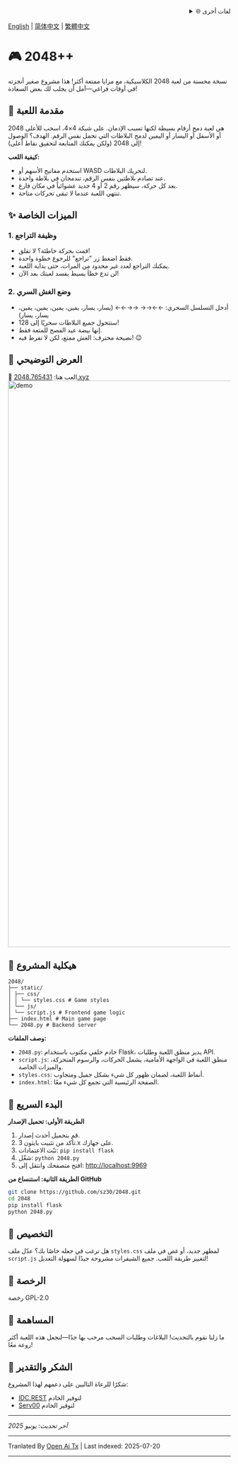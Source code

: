 <div align="right">
  <details>
    <summary >🌐 لغات أخرى</summary>
    <div>
      <div align="center">
        <a href="https://openaitx.github.io/view.html?user=sz30&project=2048-magic&lang=ja">日本語</a>
        | <a href="https://openaitx.github.io/view.html?user=sz30&project=2048-magic&lang=ko">한국어</a>
        | <a href="https://openaitx.github.io/view.html?user=sz30&project=2048-magic&lang=hi">हिन्दी</a>
        | <a href="https://openaitx.github.io/view.html?user=sz30&project=2048-magic&lang=th">ไทย</a>
        | <a href="https://openaitx.github.io/view.html?user=sz30&project=2048-magic&lang=fr">Français</a>
        | <a href="https://openaitx.github.io/view.html?user=sz30&project=2048-magic&lang=de">Deutsch</a>
        | <a href="https://openaitx.github.io/view.html?user=sz30&project=2048-magic&lang=es">Español</a>
        | <a href="https://openaitx.github.io/view.html?user=sz30&project=2048-magic&lang=it">Itapano</a>
        | <a href="https://openaitx.github.io/view.html?user=sz30&project=2048-magic&lang=ru">Русский</a>
        | <a href="https://openaitx.github.io/view.html?user=sz30&project=2048-magic&lang=pt">Português</a>
        | <a href="https://openaitx.github.io/view.html?user=sz30&project=2048-magic&lang=nl">Nederlands</a>
        | <a href="https://openaitx.github.io/view.html?user=sz30&project=2048-magic&lang=pl">Polski</a>
        | <a href="https://openaitx.github.io/view.html?user=sz30&project=2048-magic&lang=ar">العربية</a>
        | <a href="https://openaitx.github.io/view.html?user=sz30&project=2048-magic&lang=fa">فارسی</a>
        | <a href="https://openaitx.github.io/view.html?user=sz30&project=2048-magic&lang=tr">Türkçe</a>
        | <a href="https://openaitx.github.io/view.html?user=sz30&project=2048-magic&lang=vi">Tiếng Việt</a>
        | <a href="https://openaitx.github.io/view.html?user=sz30&project=2048-magic&lang=id">Bahasa Indonesia</a>
      </div>
    </div>
  </details>
</div>


[English](https://raw.githubusercontent.com/sz30/2048-magic/main/README.md) | [简体中文](https://raw.githubusercontent.com/sz30/2048-magic/main/README.zh-CN.md) | [繁體中文](https://raw.githubusercontent.com/sz30/2048-magic/main/README.zh-TW.md)

# 🎮 2048++

نسخة محسنة من لعبة 2048 الكلاسيكية، مع مزايا ممتعة أكثر! هذا مشروع صغير أنجزته في أوقات فراغي—آمل أن يجلب لك بعض السعادة!

## 🎯 مقدمة اللعبة

2048 هي لعبة دمج أرقام بسيطة لكنها تسبب الإدمان. على شبكة 4×4، اسحب للأعلى أو الأسفل أو اليسار أو اليمين لدمج البلاطات التي تحمل نفس الرقم. الهدف؟ الوصول إلى 2048 (ولكن يمكنك المتابعة لتحقيق نقاط أعلى)!

**كيفية اللعب:**
- استخدم مفاتيح الأسهم أو WASD لتحريك البلاطات.
- عند تصادم بلاطتين بنفس الرقم، تندمجان في بلاطة واحدة.
- بعد كل حركة، سيظهر رقم 2 أو 4 جديد عشوائياً في مكان فارغ.
- تنتهي اللعبة عندما لا تبقى تحركات متاحة.

## ✨ الميزات الخاصة

### 1. وظيفة التراجع
- قمت بحركة خاطئة؟ لا تقلق!
- فقط اضغط زر "تراجع" للرجوع خطوة واحدة.
- يمكنك التراجع لعدد غير محدود من المرات، حتى بداية اللعبة.
- لن تدع خطأ بسيط يفسد لعبتك بعد الآن!

### 2. وضع الغش السري
- أدخل التسلسل السحري: ←←→→ →→←← (يسار، يسار، يمين، يمين، يمين، يمين، يسار، يسار)
- ستتحول جميع البلاطات سحريًا إلى 128!
- إنها بيضة عيد الفصح للمتعة فقط.
- نصيحة محترف: الغش ممتع، لكن لا تفرط فيه! 😉

## 🎯 العرض التوضيحي

🎯 العب هنا: [2048.765431.xyz](https://2048.765431.xyz/)
<img width="1279" alt="demo" src="https://github.com/user-attachments/assets/0df2c956-b6d9-4371-a916-f6ac3ae642be" />



## 📁 هيكلية المشروع
```
2048/
├── static/
│ ├── css/
│ │ └── styles.css # Game styles
│ └── js/
│ └── script.js # Frontend game logic
├── index.html # Main game page
└── 2048.py # Backend server
```
**وصف الملفات:**
- `2048.py`: خادم خلفي مكتوب باستخدام Flask، يدير منطق اللعبة وطلبات API.
- `script.js`: منطق اللعبة في الواجهة الأمامية، يشمل الحركات، والرسوم المتحركة، والميزات الخاصة.
- `styles.css`: أنماط اللعبة، لضمان ظهور كل شيء بشكل جميل ومتجاوب.
- `index.html`: الصفحة الرئيسية التي تجمع كل شيء معًا.

## 🚀 البدء السريع

**الطريقة الأولى: تحميل الإصدار**
1. قم بتحميل أحدث إصدار.
2. تأكد من تثبيت بايثون 3.x على جهازك.
3. ثبّت الاعتمادات: `pip install flask`
4. شغّل: `python 2048.py`
5. افتح متصفحك وانتقل إلى: [http://localhost:9969](http://localhost:9969)

**الطريقة الثانية: استنساخ من GitHub**
```bash
git clone https://github.com/sz30/2048.git
cd 2048
pip install flask
python 2048.py
```
## 🎨 التخصيص

هل ترغب في جعله خاصًا بك؟ عدّل ملف `styles.css` لمظهر جديد، أو غص في ملف `script.js` لتغيير طريقة اللعب. جميع الشيفرات مشروحة جيدًا لسهولة التعديل!

## 📝 الرخصة

رخصة GPL-2.0

## 🤝 المساهمة

ما زلنا نقوم بالتحديث! البلاغات وطلبات السحب مرحب بها جدًا—لنجعل هذه اللعبة أكثر روعة معًا!


## 🙏 الشكر والتقدير

شكرًا للرعاة التاليين على دعمهم لهذا المشروع:
- [IDC.REST](https://idc.rest/) لتوفير الخادم
- [Serv00](https://www.serv00.com/) لتوفير الخادم

---
_آخر تحديث: يونيو 2025_



---

Tranlated By [Open Ai Tx](https://github.com/OpenAiTx/OpenAiTx) | Last indexed: 2025-07-20

---